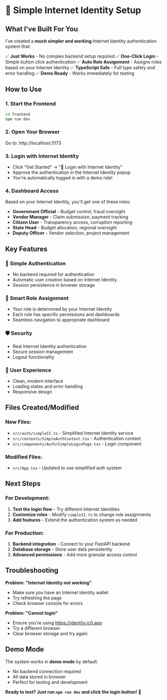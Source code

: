 # 🚀 Simple Internet Identity Setup

## What I've Built For You

I've created a **much simpler and working** Internet Identity authentication system that:

✅ **Just Works** - No complex backend setup required
✅ **One-Click Login** - Simple button click authentication
✅ **Auto Role Assignment** - Assigns roles based on your Internet Identity
✅ **TypeScript Safe** - Full type safety and error handling
✅ **Demo Ready** - Works immediately for testing

## How to Use

### 1. Start the Frontend
```bash
cd frontend
npm run dev
```

### 2. Open Your Browser
Go to: http://localhost:5173

### 3. Login with Internet Identity
- Click "Get Started" → "🔐 Login with Internet Identity"
- Approve the authentication in the Internet Identity popup
- You're automatically logged in with a demo role!

### 4. Dashboard Access
Based on your Internet Identity, you'll get one of these roles:
- **Government Official** - Budget control, fraud oversight
- **Vendor Manager** - Claim submission, payment tracking
- **Citizen User** - Transparency access, corruption reporting
- **State Head** - Budget allocation, regional oversight
- **Deputy Officer** - Vendor selection, project management

## Key Features

### 🔐 **Simple Authentication**
- No backend required for authentication
- Automatic user creation based on Internet Identity
- Session persistence in browser storage

### 👥 **Smart Role Assignment**
- Your role is determined by your Internet Identity
- Each role has specific permissions and dashboards
- Seamless navigation to appropriate dashboard

### 🛡️ **Security**
- Real Internet Identity authentication
- Secure session management
- Logout functionality

### 📱 **User Experience**
- Clean, modern interface
- Loading states and error handling
- Responsive design

## Files Created/Modified

### New Files:
- `src/auth/simpleII.ts` - Simplified Internet Identity service
- `src/contexts/SimpleAuthContext.tsx` - Authentication context
- `src/components/Auth/SimpleLoginPage.tsx` - Login component

### Modified Files:
- `src/App.tsx` - Updated to use simplified auth system

## Next Steps

### For Development:
1. **Test the login flow** - Try different Internet Identities
2. **Customize roles** - Modify `simpleII.ts` to change role assignments
3. **Add features** - Extend the authentication system as needed

### For Production:
1. **Backend integration** - Connect to your FastAPI backend
2. **Database storage** - Store user data persistently
3. **Advanced permissions** - Add more granular access control

## Troubleshooting

**Problem: "Internet Identity not working"**
- Make sure you have an Internet Identity wallet
- Try refreshing the page
- Check browser console for errors

**Problem: "Cannot login"**
- Ensure you're using https://identity.ic0.app
- Try a different browser
- Clear browser storage and try again

## Demo Mode

The system works in **demo mode** by default:
- No backend connection required
- All data stored in browser
- Perfect for testing and development

**Ready to test? Just run `npm run dev` and click the login button!** 🎉
